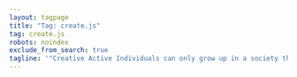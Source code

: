 ```yaml
---
layout: tagpage
title: "Tag: create.js"
tag: create.js
robots: noindex
exclude_from_search: true
tagline: '"Creative Active Individuals can only grow up in a society that emphasizes learning instead of teaching." - Chris Alexander'
---
```

